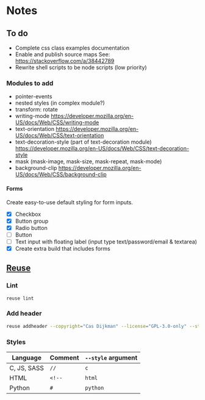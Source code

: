 <!--
SPDX-FileCopyrightText: 2024 Cas Dijkman

SPDX-License-Identifier: GPL-3.0-only
-->

# Notes

## To do

- Complete css class examples documentation
- Enable and publish source maps
  See: https://stackoverflow.com/a/38442789
- Rewrite shell scripts to be node scripts (low priority)

### Modules to add

- pointer-events
- nested styles (in complex module?)
- transform: rotate
- writing-mode https://developer.mozilla.org/en-US/docs/Web/CSS/writing-mode
- text-orientation https://developer.mozilla.org/en-US/docs/Web/CSS/text-orientation
- text-decoration-style (part of text-decoration module)
  https://developer.mozilla.org/en-US/docs/Web/CSS/text-decoration-style
- mask (mask-image, mask-size, mask-repeat, mask-mode)
- background-clip https://developer.mozilla.org/en-US/docs/Web/CSS/background-clip

#### Forms

Create easy-to-use default styling for form inputs.

- [x] Checkbox
- [x] Button group
- [x] Radio button
- [ ] Button
- [ ] Text input with floating label (input type text/password/email & textarea)
- [x] Create extra build that includes forms

## [Reuse](https://reuse.software/)

### Lint

`reuse lint`

### Add header

```bash
reuse addheader --copyright="Cas Dijkman" --license="GPL-3.0-only" --style="c" "<file>"
```

### Styles

| Language    | Comment | `--style` argument |
|-------------|---------|--------------------|
| C, JS, SASS | `//`    | `c`                |
| HTML        | `<!--`  | `html`             |
| Python      | `#`     | `python`           |
